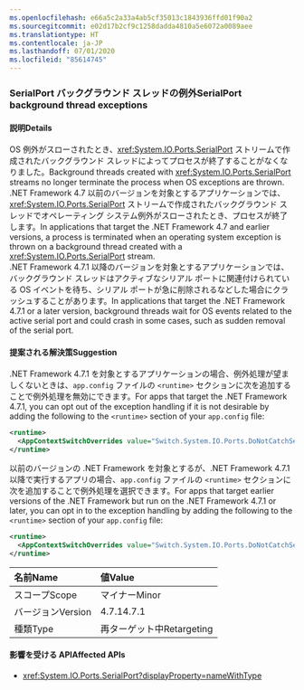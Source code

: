 ```yaml
---
ms.openlocfilehash: e66a5c2a33a4ab5cf35013c1843936ffd01f90a2
ms.sourcegitcommit: e02d17b2cf9c1258dadda4810a5e6072a0089aee
ms.translationtype: HT
ms.contentlocale: ja-JP
ms.lasthandoff: 07/01/2020
ms.locfileid: "85614745"
---
```

### <a name="serialport-background-thread-exceptions"></a><span data-ttu-id="2deb9-101">SerialPort バックグラウンド スレッドの例外</span><span class="sxs-lookup"><span data-stu-id="2deb9-101">SerialPort background thread exceptions</span></span>

#### <a name="details"></a><span data-ttu-id="2deb9-102">説明</span><span class="sxs-lookup"><span data-stu-id="2deb9-102">Details</span></span>

<span data-ttu-id="2deb9-103">OS 例外がスローされたとき、<xref:System.IO.Ports.SerialPort> ストリームで作成されたバックグラウンド スレッドによってプロセスが終了することがなくなりました。</span><span class="sxs-lookup"><span data-stu-id="2deb9-103">Background threads created with <xref:System.IO.Ports.SerialPort> streams no longer terminate the process when OS exceptions are thrown.</span></span> <br/><span data-ttu-id="2deb9-104">.NET Framework 4.7 以前のバージョンを対象とするアプリケーションでは、<xref:System.IO.Ports.SerialPort> ストリームで作成されたバックグラウンド スレッドでオペレーティング システム例外がスローされたとき、プロセスが終了します。</span><span class="sxs-lookup"><span data-stu-id="2deb9-104">In applications that target the .NET Framework 4.7 and earlier versions, a process is terminated when an operating system exception is thrown on a background thread created with a <xref:System.IO.Ports.SerialPort> stream.</span></span> <br/><span data-ttu-id="2deb9-105">.NET Framework 4.7.1 以降のバージョンを対象とするアプリケーションでは、バックグラウンド スレッドはアクティブなシリアル ポートに関連付けられている OS イベントを待ち、シリアル ポートが急に削除されるなどした場合にクラッシュすることがあります。</span><span class="sxs-lookup"><span data-stu-id="2deb9-105">In applications that target the .NET Framework 4.7.1 or a later version, background threads wait for OS events related to the active serial port and could crash in some cases, such as sudden removal of the serial port.</span></span>

#### <a name="suggestion"></a><span data-ttu-id="2deb9-106">提案される解決策</span><span class="sxs-lookup"><span data-stu-id="2deb9-106">Suggestion</span></span>

<span data-ttu-id="2deb9-107">.NET Framework 4.7.1 を対象とするアプリケーションの場合、例外処理が望ましくないときは、`app.config` ファイルの `<runtime>` セクションに次を追加することで例外処理を無効にできます。</span><span class="sxs-lookup"><span data-stu-id="2deb9-107">For apps that target the .NET Framework 4.7.1, you can opt out of the exception handling if it is not desirable by adding the following to the `<runtime>` section of your `app.config` file:</span></span>

```xml
<runtime>
  <AppContextSwitchOverrides value="Switch.System.IO.Ports.DoNotCatchSerialStreamThreadExceptions=true" />
</runtime>
```

<span data-ttu-id="2deb9-108">以前のバージョンの .NET Framework を対象とするが、.NET Framework 4.7.1 以降で実行するアプリの場合、`app.config` ファイルの `<runtime>` セクションに次を追加することで例外処理を選択できます。</span><span class="sxs-lookup"><span data-stu-id="2deb9-108">For apps that target earlier versions of the .NET Framework but run on the .NET Framework 4.7.1 or later, you can opt in to the exception handling by adding the following to the `<runtime>` section of your `app.config` file:</span></span>

```xml
<runtime>
  <AppContextSwitchOverrides value="Switch.System.IO.Ports.DoNotCatchSerialStreamThreadExceptions=false" />
</runtime>
```

| <span data-ttu-id="2deb9-109">名前</span><span class="sxs-lookup"><span data-stu-id="2deb9-109">Name</span></span>    | <span data-ttu-id="2deb9-110">値</span><span class="sxs-lookup"><span data-stu-id="2deb9-110">Value</span></span>       |
|:--------|:------------|
| <span data-ttu-id="2deb9-111">スコープ</span><span class="sxs-lookup"><span data-stu-id="2deb9-111">Scope</span></span>   | <span data-ttu-id="2deb9-112">マイナー</span><span class="sxs-lookup"><span data-stu-id="2deb9-112">Minor</span></span>       |
| <span data-ttu-id="2deb9-113">バージョン</span><span class="sxs-lookup"><span data-stu-id="2deb9-113">Version</span></span> | <span data-ttu-id="2deb9-114">4.7.1</span><span class="sxs-lookup"><span data-stu-id="2deb9-114">4.7.1</span></span>       |
| <span data-ttu-id="2deb9-115">種類</span><span class="sxs-lookup"><span data-stu-id="2deb9-115">Type</span></span>    | <span data-ttu-id="2deb9-116">再ターゲット中</span><span class="sxs-lookup"><span data-stu-id="2deb9-116">Retargeting</span></span> |

#### <a name="affected-apis"></a><span data-ttu-id="2deb9-117">影響を受ける API</span><span class="sxs-lookup"><span data-stu-id="2deb9-117">Affected APIs</span></span>

- <xref:System.IO.Ports.SerialPort?displayProperty=nameWithType>
